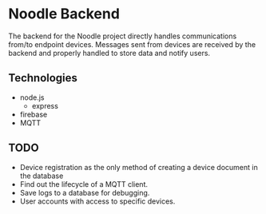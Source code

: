# Noodle Backend

The backend for the Noodle project directly handles communications from/to endpoint devices. Messages sent from devices are received by the backend and properly handled to store data and notify users.

## Technologies

- node.js
  - express
- firebase
- MQTT

## TODO

- Device registration as the only method of creating a device document in the database
- Find out the lifecycle of a MQTT client.
- Save logs to a database for debugging.
- User accounts with access to specific devices.